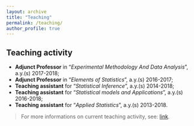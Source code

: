 ```yaml
---
layout: archive
title: "Teaching"
permalink: /teaching/
author_profile: true
---
```


## Teaching activity
- **Adjunct Professor** in “*Experimental Methodology And Data Analysis*”, a.y.(s) 2017-2018;
- **Adjunct Professor** in “*Elements of Statistics*”, a.y.(s) 2016-2017;
- **Teaching assistant** for “*Statistical Inference*”, a.y.(s) 2014-2018;
- **Teaching assistant** for “*Statistical models and Applications*”, a.y.(s) 2016-2018;
- **Teaching assistant** for “*Applied Statistics*”, a.y.(s) 2013-2018.

> For more informations on current teaching activity, see: [link](https://www.unibo.it/sitoweb/saverio.ranciati2/teachings).
